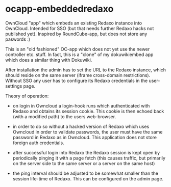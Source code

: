 ocapp-embeddedredaxo
====================

OwnCloud "app" which embeds an existing Redaxo instance into
OwnCloud. Intended for SSO (but that needs further Redaxo hacks not
published yet). Inspired by RoundCube-app, but does not store any
paswords :)

This is an "old fashioned" OC-app which does not yet use the newer
controller etc. stuff. In fact, this is a "clone" of my dokuwikiembed
app which does a similar thing with Dokuwiki.

After installation the admin has to set the URL to the Redaxo
instance, which should reside on the same server (iframe cross-domain
restrictions). Without SSO any user has to configure its Redaxo
credentials in the user-settings page.

Theory of operation:

- on login in Owncloud a login-hook runs which authenticated with
  Redaxo and obtains its session cookie. This cookie is then echoed
  back (with a modified path) to the users web-browser.

- in order to do so without a hacked version of Redaxo which uses
  Owncloud in order to validate passwords, the user must have the same
  password in Redaxo as in Owncloud. This application does not store
  foreign auth credentials.

- after successful login into Redaxo the Redaxo session is kept open
  by periodically pinging it with a page fetch (this causes traffic,
  but primarily on the server side to the same server or a server on
  the same host)

- the ping interval should be adjusted to be somewhat smaller than the
  session life-time of Redaxo. This can be configured on the admin
  page.
